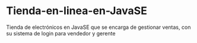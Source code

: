 # Tienda-en-linea-en-JavaSE
Tienda de electrónicos en JavaSE que se encarga de gestionar ventas, con su sistema de login para vendedor y gerente
